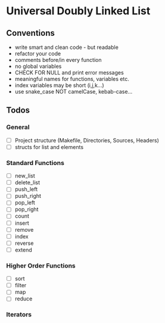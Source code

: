 # Universal Doubly Linked List

## Conventions
- write smart and clean code - but readable
- refactor your code
- comments before/in every function
- no global variables
- CHECK FOR NULL and print error messages
- meaningful names for functions, variables etc.
- index variables may be short (i,j,k...)
- use snake_case NOT camelCase, kebab-case...

## Todos
### General
- [ ] Project structure (Makefile, Directories, Sources, Headers)
- [ ] structs for list and elements
### Standard Functions
- [ ] new_list
- [ ] delete_list
- [ ] push_left
- [ ] push_right
- [ ] pop_left
- [ ] pop_right
- [ ] count
- [ ] insert
- [ ] remove
- [ ] index
- [ ] reverse
- [ ] extend
### Higher Order Functions
- [ ] sort
- [ ] filter
- [ ] map
- [ ] reduce
### Iterators
